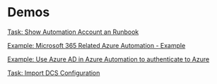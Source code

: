 # Demos

[Task: Show Automation Account an Runbook](https://docs.microsoft.com/en-us/azure/automation/automation-quickstart-create-runbook)

[Example: Microsoft 365 Related Azure Automation - Example](https://docs.microsoft.com/bs-latn-ba/azure/automation/manage-office-365)

[Example: Use Azure AD in Azure Automation to authenticate to Azure](https://docs.microsoft.com/bs-latn-ba/azure/automation/automation-use-azure-ad)

[Task: Import DCS Configuration](https://docs.microsoft.com/en-us/azure/automation/automation-dsc-getting-started)
